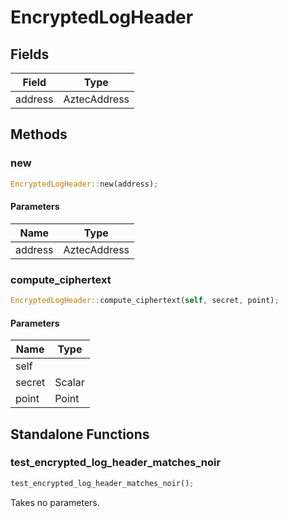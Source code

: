 # EncryptedLogHeader

## Fields
| Field | Type |
| --- | --- |
| address | AztecAddress |

## Methods

### new

```rust
EncryptedLogHeader::new(address);
```

#### Parameters
| Name | Type |
| --- | --- |
| address | AztecAddress |

### compute_ciphertext

```rust
EncryptedLogHeader::compute_ciphertext(self, secret, point);
```

#### Parameters
| Name | Type |
| --- | --- |
| self |  |
| secret | Scalar |
| point | Point |

## Standalone Functions

### test_encrypted_log_header_matches_noir

```rust
test_encrypted_log_header_matches_noir();
```

Takes no parameters.

